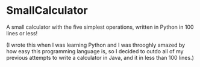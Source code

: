 # SmallCalculator
A small calculator with the five simplest operations, written in Python in 100 lines or less!

(I wrote this when I was learning Python and I was throoghly amazed by how easy this programming language is, so I decided to outdo all of my previous attempts to write a calculator in Java, and it in less than 100 lines.)
